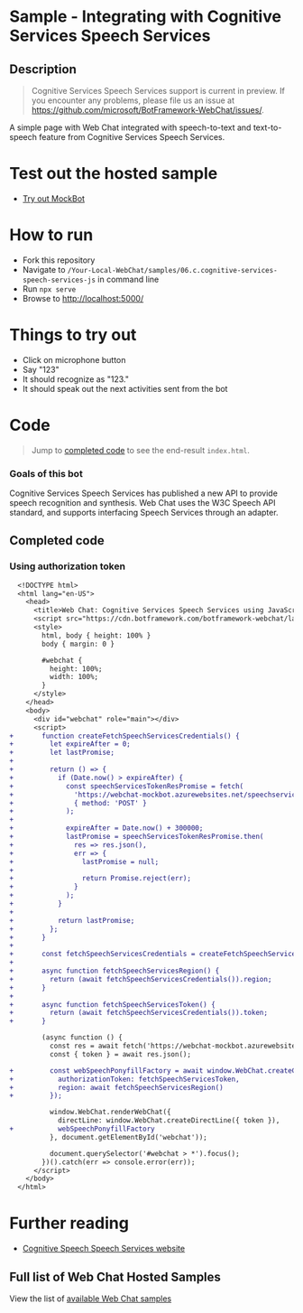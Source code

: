# Sample - Integrating with Cognitive Services Speech Services

## Description

> Cognitive Services Speech Services support is current in preview. If you encounter any problems, please file us an issue at https://github.com/microsoft/BotFramework-WebChat/issues/.

A simple page with Web Chat integrated with speech-to-text and text-to-speech feature from Cognitive Services Speech Services.

# Test out the hosted sample

-  [Try out MockBot](https://microsoft.github.io/BotFramework-WebChat/06.c.cognitive-services-speech-services-js)

# How to run

-  Fork this repository
-  Navigate to `/Your-Local-WebChat/samples/06.c.cognitive-services-speech-services-js` in command line
-  Run `npx serve`
-  Browse to [http://localhost:5000/](http://localhost:5000/)

# Things to try out

-  Click on microphone button
-  Say "123"
-  It should recognize as "123."
-  It should speak out the next activities sent from the bot

# Code

> Jump to [completed code](#completed-code) to see the end-result `index.html`.

### Goals of this bot

Cognitive Services Speech Services has published a new API to provide speech recognition and synthesis. Web Chat uses the W3C Speech API standard, and supports interfacing Speech Services through an adapter.

## Completed code

### Using authorization token

```diff
  <!DOCTYPE html>
  <html lang="en-US">
    <head>
      <title>Web Chat: Cognitive Services Speech Services using JavaScript</title>
      <script src="https://cdn.botframework.com/botframework-webchat/latest/webchat.js"></script>
      <style>
        html, body { height: 100% }
        body { margin: 0 }

        #webchat {
          height: 100%;
          width: 100%;
        }
      </style>
    </head>
    <body>
      <div id="webchat" role="main"></div>
      <script>
+       function createFetchSpeechServicesCredentials() {
+         let expireAfter = 0;
+         let lastPromise;
+
+         return () => {
+           if (Date.now() > expireAfter) {
+             const speechServicesTokenResPromise = fetch(
+               'https://webchat-mockbot.azurewebsites.net/speechservices/token',
+               { method: 'POST' }
+             );
+
+             expireAfter = Date.now() + 300000;
+             lastPromise = speechServicesTokenResPromise.then(
+               res => res.json(),
+               err => {
+                 lastPromise = null;
+
+                 return Promise.reject(err);
+               }
+             );
+           }
+
+           return lastPromise;
+         };
+       }
+
+       const fetchSpeechServicesCredentials = createFetchSpeechServicesCredentials();
+
+       async function fetchSpeechServicesRegion() {
+         return (await fetchSpeechServicesCredentials()).region;
+       }
+
+       async function fetchSpeechServicesToken() {
+         return (await fetchSpeechServicesCredentials()).token;
+       }

        (async function () {
          const res = await fetch('https://webchat-mockbot.azurewebsites.net/directline/token', { method: 'POST' });
          const { token } = await res.json();

+         const webSpeechPonyfillFactory = await window.WebChat.createCognitiveServicesSpeechServicesPonyfillFactory({
+           authorizationToken: fetchSpeechServicesToken,
+           region: await fetchSpeechServicesRegion()
+         });

          window.WebChat.renderWebChat({
            directLine: window.WebChat.createDirectLine({ token }),
+           webSpeechPonyfillFactory
          }, document.getElementById('webchat'));

          document.querySelector('#webchat > *').focus();
        })().catch(err => console.error(err));
      </script>
    </body>
  </html>
```

# Further reading

-  [Cognitive Speech Speech Services website](https://azure.microsoft.com/en-us/services/cognitive-services/speech-services/)

## Full list of Web Chat Hosted Samples

View the list of [available Web Chat samples](https://github.com/microsoft/BotFramework-WebChat/tree/master/samples)
